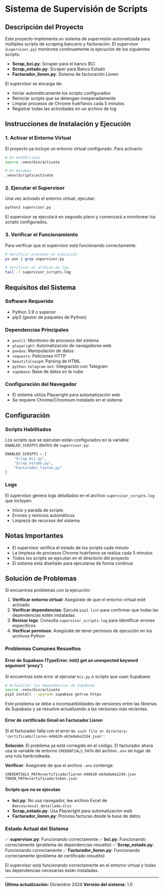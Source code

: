 # Sistema de Supervisión de Scripts

## Descripción del Proyecto

Este proyecto implementa un sistema de supervisión automatizada para múltiples scripts de scraping bancario y facturación. El supervisor (`supervisor.py`) monitorea continuamente la ejecución de los siguientes scripts:

- **Scrap_bci.py**: Scraper para el banco BCI
- **Scrap_estado.py**: Scraper para Banco Estado
- **Facturador_lioren.py**: Sistema de facturación Lioren

El supervisor se encarga de:
- Iniciar automáticamente los scripts configurados
- Reiniciar scripts que se detengan inesperadamente
- Limpiar procesos de Chrome huérfanos cada 5 minutos
- Registrar todas las actividades en un archivo de log

## Instrucciones de Instalación y Ejecución

### 1. Activar el Entorno Virtual

El proyecto ya incluye un entorno virtual configurado. Para activarlo:

```bash
# En macOS/Linux
source .venv/bin/activate

# En Windows
.venv\Scripts\activate
```

### 2. Ejecutar el Supervisor

Una vez activado el entorno virtual, ejecutar:

```bash
python3 supervisor.py
```

El supervisor se ejecutará en segundo plano y comenzará a monitorear los scripts configurados.

### 3. Verificar el Funcionamiento

Para verificar que el supervisor está funcionando correctamente:

```bash
# Verificar procesos en ejecución
ps aux | grep supervisor.py

# Verificar el archivo de log
tail -f supervisor_scripts.log
```

## Requisitos del Sistema

### Software Requerido
- Python 3.9 o superior
- pip3 (gestor de paquetes de Python)

### Dependencias Principales
- `psutil`: Monitoreo de procesos del sistema
- `playwright`: Automatización de navegadores web
- `pandas`: Manipulación de datos
- `requests`: Peticiones HTTP
- `beautifulsoup4`: Parsing de HTML
- `python-telegram-bot`: Integración con Telegram
- `supabase`: Base de datos en la nube

### Configuración del Navegador
- El sistema utiliza Playwright para automatización web
- Se requiere Chrome/Chromium instalado en el sistema

## Configuración

### Scripts Habilitados
Los scripts que se ejecutan están configurados en la variable `ENABLED_SCRIPTS` dentro de `supervisor.py`:

```python
ENABLED_SCRIPTS = [
    "Scrap_bci.py",
    "Scrap_estado.py", 
    "Facturador_lioren.py"
]
```

### Logs
El supervisor genera logs detallados en el archivo `supervisor_scripts.log` que incluyen:
- Inicio y parada de scripts
- Errores y reinicios automáticos
- Limpieza de recursos del sistema

## Notas Importantes

- El supervisor verifica el estado de los scripts cada minuto
- La limpieza de procesos Chrome huérfanos se realiza cada 5 minutos
- Todos los scripts se ejecutan en el directorio del proyecto
- El sistema está diseñado para ejecutarse de forma continua

## Solución de Problemas

Si encuentras problemas con la ejecución:

1. **Verificar entorno virtual**: Asegúrate de que el entorno virtual esté activado
2. **Verificar dependencias**: Ejecuta `pip3 list` para confirmar que todas las dependencias estén instaladas
3. **Revisar logs**: Consulta `supervisor_scripts.log` para identificar errores específicos
4. **Verificar permisos**: Asegúrate de tener permisos de ejecución en los archivos Python

### Problemas Comunes Resueltos

#### Error de Supabase (TypeError: __init__() got an unexpected keyword argument 'proxy')
Si encuentras este error al ejecutar `bci.py` o scripts que usan Supabase:

```bash
# Actualizar las dependencias de Supabase
source .venv/bin/activate
pip3 install --upgrade supabase gotrue httpx
```

Este problema se debe a incompatibilidades de versiones entre las librerías de Supabase y se resuelve actualizando a las versiones más recientes.

#### Error de certificado Gmail en Facturador Lioren
Si el facturador falla con el error `No such file or directory: 'certificado/lioren-446620-e63e8a6e22d4.json'`:

**Solución**: El problema ya está corregido en el código. El facturador ahora usa la variable de entorno `CREDENTIALS_PATH` del archivo `.env` en lugar de una ruta hardcodeada.

**Verificar**: Asegúrate de que el archivo `.env` contenga:
```env
CREDENTIALS_PATH=certificado/lioren-446620-e63e8a6e22d4.json
TOKEN_PATH=certificado/token.json
```

#### Scripts que no se ejecutan
- **bci.py**: No usa navegador, lee archivo Excel de `Bancos/excel_detallado.xlsx`
- **Scrap_estado.py**: Usa Playwright para automatización web
- **Facturador_lioren.py**: Procesa facturas desde la base de datos

### Estado Actual del Sistema

✅ **supervisor.py**: Funcionando correctamente
✅ **bci.py**: Funcionando correctamente (problema de dependencias resuelto)
✅ **Scrap_estado.py**: Funcionando correctamente
✅ **Facturador_lioren.py**: Funcionando correctamente (problema de certificado resuelto)

El supervisor está funcionando correctamente en el entorno virtual y todas las dependencias necesarias están instaladas.

---

**Última actualización:** Diciembre 2024
**Versión del sistema:** 1.0 